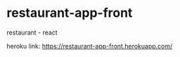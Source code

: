 # restaurant-app-front
restaurant - react


heroku link:
https://restaurant-app-front.herokuapp.com/